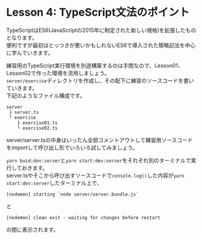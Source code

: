 # Lesson 4: TypeScript文法のポイント
TypeScriptはES6(JavaScriptの2015年に制定された新しい規格)を拡張したものとなります。  
便利ですが最初はとっつきが悪いかもしれないES6で導入された簡略記法を中心に学んでいきます。

練習用のTypeScript実行環境を別途構築するのは手間なので、Lesson01、Lesson02で作った環境を流用しましょう。  
`server/exercise`ディレクトリを作成し、その配下に練習のソースコードを書いていきます。  
下記のようなファイル構成です。
```
server
 ├ server.ts
 └ exercise
    ├ exercise01.ts
    └ exercise02.ts
```
server/server.tsの中身はいったん全部コメントアウトして練習用ソースコードをimportして呼び出し形でいろいろ試してみましょう。

`yarn buid:dev:server`と`yarn start:dev:server`をそれぞれ別のターミナルで実行しておきます。  
server.tsやそこから呼び出すソースコードで`console.log()`した内容が`yarn start:dev:server`したターミナル上で、
```
[nodemon] starting `node server/server.bundle.js`
```
と
```
[nodemon] clean exit - waiting for changes before restart
```
の間に表示されます。
